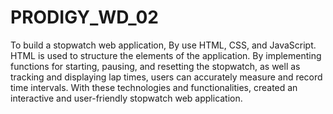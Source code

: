 # PRODIGY_WD_02
To build a stopwatch web application, By use HTML, CSS, and JavaScript. HTML is used to structure the elements of the application. By implementing functions for starting, pausing, and resetting the stopwatch, as well as tracking and displaying lap times, users can accurately measure and record time intervals. With these technologies and functionalities, created an interactive and user-friendly stopwatch web application.
